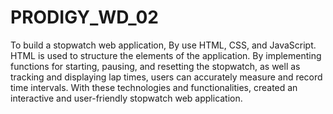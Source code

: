 # PRODIGY_WD_02
To build a stopwatch web application, By use HTML, CSS, and JavaScript. HTML is used to structure the elements of the application. By implementing functions for starting, pausing, and resetting the stopwatch, as well as tracking and displaying lap times, users can accurately measure and record time intervals. With these technologies and functionalities, created an interactive and user-friendly stopwatch web application.
